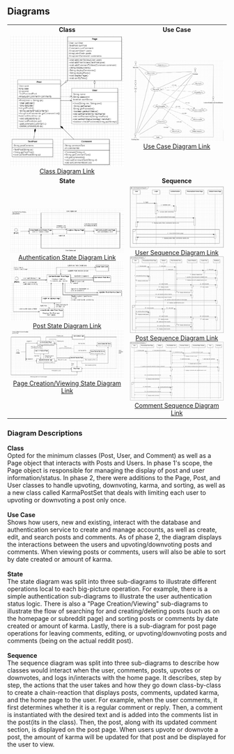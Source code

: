 ## Diagrams
|  |  | 
| :---: | :---: |
| **Class** | **Use Case** |
| ![](/diagrams/20231128/class.png) [Class Diagram Link](https://github.com/vsawce/CS151-GitCommitDie/blob/main/diagrams/20231128/class.png) | ![](/diagrams/20231128/usecase.png) [Use Case Diagram Link](https://github.com/vsawce/CS151-GitCommitDie/blob/main/diagrams/20231128/usecase.png) |
| **State** | **Sequence** |
| ![](/diagrams/20231128/state_auth.png) [Authentication State Diagram Link](https://github.com/vsawce/CS151-GitCommitDie/blob/main/diagrams/20231128/state_auth.png) ![](/diagrams/20231128/state_post.png) [Post State Diagram Link](https://github.com/vsawce/CS151-GitCommitDie/blob/main/diagrams/20231128/state_post.png) ![](/diagrams/20231128/state_postcreateview.png) [Page Creation/Viewing State Diagram Link](https://github.com/vsawce/CS151-GitCommitDie/blob/main/diagrams/20231128/state_postcreateview.png) | ![](/diagrams/20231128/sequence_user.png) [User Sequence Diagram Link](https://github.com/vsawce/CS151-GitCommitDie/blob/main/diagrams/20231128/sequence_user.png) ![](/diagrams/20231128/sequence_post.png) [Post Sequence Diagram Link](https://github.com/vsawce/CS151-GitCommitDie/blob/main/diagrams/20231128/sequence_post.png) ![](/diagrams/20231128/sequence_comment.png) [Comment Sequence Diagram Link](https://github.com/vsawce/CS151-GitCommitDie/blob/main/diagrams/20231128/sequence_comment.png) |

### Diagram Descriptions
**Class**<br/>
Opted for the minimum classes (Post, User, and Comment) as well as a Page object that interacts with Posts and Users. In phase 1's scope, the Page object is responsible for managing the display of post and user information/status. In phase 2, there were additions to the Page, Post, and User classes to handle upvoting, downvoting, karma, and sorting, as well as a new class called KarmaPostSet that deals with limiting each user to upvoting or downvoting a post only once.
<br/>
<br/>
**Use Case**<br/>
Shows how users, new and existing, interact with the database and authentication service to create and manage accounts, as well as create, edit, and search posts and comments. As of phase 2, the diagram displays the interactions between the users and upvoting/downvoting posts and comments. When viewing posts or comments, users will also be able to sort by date created or amount of karma.
<br/>
<br/>
**State**<br/>
The state diagram was split into three sub-diagrams to illustrate different operations local to each big-picture operation. For example, there is a simple authentication sub-diagrams to illustrate the user authentication status logic. There is also a "Page Creation/Viewing" sub-diagrams to illustrate the flow of searching for and creating/deleting posts (such as on the homepage or subreddit page) and sorting posts or comments by date created or amount of karma. Lastly, there is a sub-diagram for post page operations for leaving comments, editing, or upvoting/downvoting posts and comments (being on the actual reddit post).
<br/>
<br/>
**Sequence**<br/>
The sequence diagram was split into three sub-diagrams to describe how classes would interact when the user, comments, posts, upvotes or downvotes, and logs in/interacts with the home page. It describes, step by step, the actions that the user takes and how they go down class-by-class to create a chain-reaction that displays posts, comments, updated karma, and the home page to the user. For example, when the user comments, it first determines whether it is a regular comment or reply. Then, a comment is instantiated with the desired text and is added into the comments list in the post(its in the class). Then, the post, along with its updated comment section, is displayed on the post page. When users upvote or downvote a post, the amount of karma will be updated for that post and be displayed for the user to view.
<br/>
<br/>
